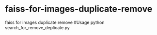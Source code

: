 # faiss-for-images-duplicate-remove
faiss for images duplicate remove 
#Usage 
python search_for_remove_deplicate.py
